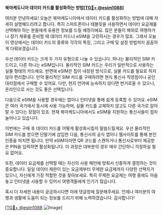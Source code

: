 **북마케도니아 데이터 카드를 활성화하는 방법[[TG💪+ @esim1088](https://t.me/s/esim1088)]**

여러분 안녕하세요! 오늘은 북마케도니아에서 데이터 카드를 활성화하는 방법에 대해 자세히 설명해드리려고 합니다. 특히 스마트폰이나 태블릿을 사용하면서 데이터 요금제를 선택해야 하는 분들에게 유용한 정보를 드릴 예정이에요. 많은 분들이 해외로 여행하거나 장기 체류를 준비할 때 데이터 카드나 eSIM을 고민하시는 경우가 많죠. 그래서 오늘 이 영상에서는 데이터 카드의 종류와 각각의 특징, 그리고 구매 및 설정 방법까지 꼼꼼하게 다뤄보겠습니다.

우선 데이터 카드는 크게 두 가지 유형으로 나눌 수 있습니다. 하나는 물리적인 SIM 카드이고, 다른 하나는 eSIM입니다. 물리적인 SIM 카드는 우리가 일반적으로 사용하는 실물 형태의 카드예요. 반면에 eSIM은 칩이 내장된 방식으로, 실물 카드를 필요로 하지 않아 편리합니다. 만약 물리적인 SIM 카드를 구매하려면 현지 통신사 직영점이나 공인 대리점에서 구매할 수 있어요. 다만, 현지 언어에 능숙하지 않다면 번거로울 수 있으니, 온라인으로 사는 것도 좋은 선택입니다.

다음으로 eSIM을 사용할 경우에는 앱이나 인터넷을 통해 쉽게 등록할 수 있어요. eSIM은 여러 국가에서 동시에 사용 가능하며, 실물 카드를 교체하지 않고도 다른 국가로 갈아탈 수 있다는 장점이 있죠. 현재 북마케도니아에서도 eSIM을 지원하는 통신사들이 점차 늘어나고 있습니다.

이번에는 구매 후 데이터 카드를 어떻게 활성화시킬지 말씀드릴게요. 우선 물리적인 SIM 카드를 받으면 단말기에 삽입한 다음, 통신사의 공식 앱이나 웹사이트를 통해 본인 인증을 마치면 됩니다. 만약 eSIM이라면 QR 코드를 스캔하거나 통신사로부터 제공받은 PIN을 입력하면 활성화됩니다. 이 과정은 대부분의 경우 매우 간단하니 걱정하실 필요 없어요.

또한, 데이터 요금제를 선택할 때는 자신의 사용 패턴에 맞춰서 신중하게 결정하는 것이 중요합니다. 일일 데이터 제한이 있는 요금제부터 무제한 요금제까지 다양한 선택지가 있으니, 자신에게 가장 적합한 것을 찾아보세요. 특히 무제한 요금제는 여행 중에도 마음 놓고 인터넷을 사용할 수 있어서 여행객들에게 인기가 많습니다.

혹시 더 자세한 내용이 궁금하시다면 아래 댓글창에 질문해주세요. 언제나 여러분의 여행과 생활에 도움이 되는 정보를 드리기 위해 노력하겠습니다. 감사합니다!

[[TG💪+ @esim1088](https://t.me/s/esim1088) ![Image](https://i.postimg.cc/Y0z9fWf4/image.png)]